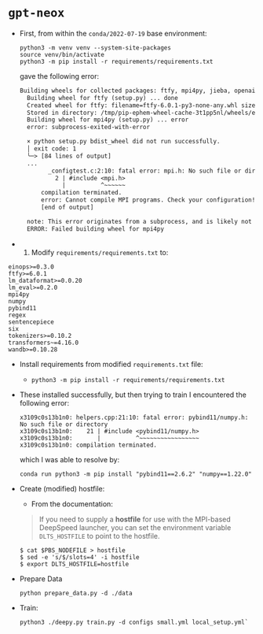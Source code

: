 # `gpt-neox`

- First, from within the `conda/2022-07-19` base environment:

  ```shell
  python3 -m venv venv --system-site-packages
  source venv/bin/activate
  python3 -m pip install -r requirements/requirements.txt
  ```

  gave the following error:
  ```txt
  Building wheels for collected packages: ftfy, mpi4py, jieba, openai, pycountry, sqlitedict, deepspeed, subprocess32, sacremoses
    Building wheel for ftfy (setup.py) ... done
    Created wheel for ftfy: filename=ftfy-6.0.1-py3-none-any.whl size=41572 sha256=1e2b76b050faffa8b334b7d1cf9a2dfceafe844c4924a6f623563512e2db75b4
    Stored in directory: /tmp/pip-ephem-wheel-cache-3t1pp5nl/wheels/ea/fd/82/b600967fbbe79767c7bfef97cd5f82bf26c4e6d96a98260d4d
    Building wheel for mpi4py (setup.py) ... error
    error: subprocess-exited-with-error
  
    × python setup.py bdist_wheel did not run successfully.
    │ exit code: 1
    ╰─> [84 lines of output]
    ...
          _configtest.c:2:10: fatal error: mpi.h: No such file or directory
            2 | #include <mpi.h>
              |          ^~~~~~~
        compilation terminated.
        error: Cannot compile MPI programs. Check your configuration!!!
        [end of output]
  
    note: This error originates from a subprocess, and is likely not a problem with pip.
    ERROR: Failed building wheel for mpi4py
  ```

- 1. Modify `requirements/requirements.txt` to:

``` git+https://github.com/EleutherAI/DeeperSpeed.git@eb7f5cff36678625d23db8a8fe78b4a93e5d2c75#egg=deepspeed
einops>=0.3.0
ftfy>=6.0.1
lm_dataformat>=0.0.20
lm_eval>=0.2.0
mpi4py
numpy
pybind11
regex
sentencepiece
six
tokenizers>=0.10.2
transformers~=4.16.0
wandb>=0.10.28
```

- Install requirements from modified `requirements.txt` file:
  - `python3 -m pip install -r requirements/requirements.txt`
- These installed successfully, but then trying to train I encountered the following error:

  ```
  x3109c0s13b1n0: helpers.cpp:21:10: fatal error: pybind11/numpy.h: No such file or directory
  x3109c0s13b1n0:    21 | #include <pybind11/numpy.h>
  x3109c0s13b1n0:       |          ^~~~~~~~~~~~~~~~~~
  x3109c0s13b1n0: compilation terminated.
  ```
  
  which I was able to resolve by:
  ```shell
  conda run python3 -m pip install "pybind11==2.6.2" "numpy==1.22.0"
   ```
   
- Create (modified) hostfile:
  - From the documentation:
  > If you need to supply a **hostfile** for use with the MPI-based DeepSpeed launcher, you can set the environment variable `DLTS_HOSTFILE` to point to the hostfile.

  ```shell
  $ cat $PBS_NODEFILE > hostfile
  $ sed -e 's/$/slots=4' -i hostfile
  $ export DLTS_HOSTFILE=hostfile
  ```

- Prepare Data
  ```shell
  python prepare_data.py -d ./data
  ```

- Train:
  ```shell
  python3 ./deepy.py train.py -d configs small.yml local_setup.yml`
  ```

